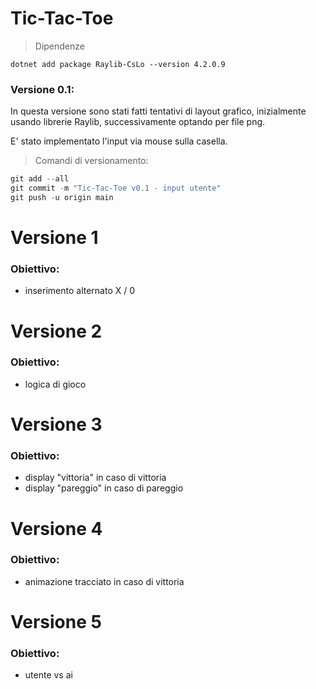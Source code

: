 # Tic-Tac-Toe 

> Dipendenze 
```
dotnet add package Raylib-CsLo --version 4.2.0.9
```
### Versione 0.1:

In questa versione sono stati fatti tentativi di layout grafico, inizialmente usando librerie Raylib, successivamente optando per file png.

E' stato implementato l'input via mouse sulla casella.

> Comandi di versionamento:
```powershell
git add --all
git commit -m "Tic-Tac-Toe v0.1 - input utente"
git push -u origin main
```

# Versione 1
### Obiettivo:
- inserimento alternato X / 0

# Versione 2
### Obiettivo:
- logica di gioco

# Versione 3
### Obiettivo:
- display "vittoria" in caso di vittoria
- display "pareggio" in caso di pareggio

# Versione 4
### Obiettivo:
- animazione tracciato in caso di vittoria

# Versione 5
### Obiettivo:
- utente vs ai


